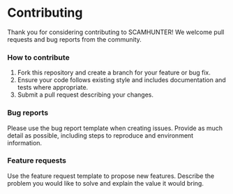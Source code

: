 # Contributing

Thank you for considering contributing to SCAMHUNTER! We welcome pull requests and bug reports from the community.

### How to contribute

1. Fork this repository and create a branch for your feature or bug fix.
2. Ensure your code follows existing style and includes documentation and tests where appropriate.
3. Submit a pull request describing your changes.

### Bug reports

Please use the bug report template when creating issues. Provide as much detail as possible, including steps to reproduce and environment information.

### Feature requests

Use the feature request template to propose new features. Describe the problem you would like to solve and explain the value it would bring.
